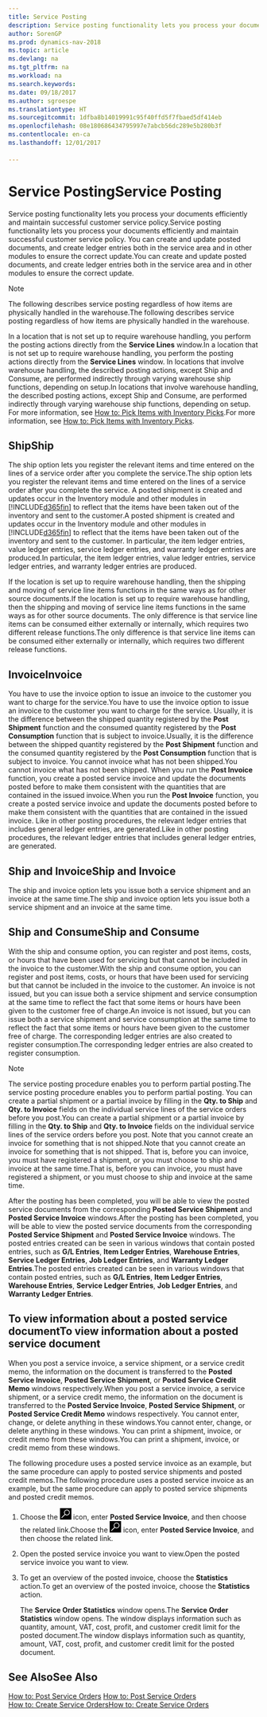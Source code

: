```yaml
---
title: Service Posting
description: Service posting functionality lets you process your documents efficiently and maintain successful customer service policy. You can create and update posted documents, and create ledger entries both in the service area and in other modules to ensure the correct update.
author: SorenGP
ms.prod: dynamics-nav-2018
ms.topic: article
ms.devlang: na
ms.tgt_pltfrm: na
ms.workload: na
ms.search.keywords: 
ms.date: 09/18/2017
ms.author: sgroespe
ms.translationtype: HT
ms.sourcegitcommit: 1dfba8b14019991c95f40ffd5f7fbaed5df414eb
ms.openlocfilehash: 08e180686434795997e7abcb56dc289e5b280b3f
ms.contentlocale: en-ca
ms.lasthandoff: 12/01/2017

---
```

# <a name="service-posting"></a><span data-ttu-id="4ef31-104">Service Posting</span><span class="sxs-lookup"><span data-stu-id="4ef31-104">Service Posting</span></span>
<span data-ttu-id="4ef31-105">Service posting functionality lets you process your documents efficiently and maintain successful customer service policy.</span><span class="sxs-lookup"><span data-stu-id="4ef31-105">Service posting functionality lets you process your documents efficiently and maintain successful customer service policy.</span></span> <span data-ttu-id="4ef31-106">You can create and update posted documents, and create ledger entries both in the service area and in other modules to ensure the correct update.</span><span class="sxs-lookup"><span data-stu-id="4ef31-106">You can create and update posted documents, and create ledger entries both in the service area and in other modules to ensure the correct update.</span></span>  

> [!NOTE]  
>  <span data-ttu-id="4ef31-107">The following describes service posting regardless of how items are physically handled in the warehouse.</span><span class="sxs-lookup"><span data-stu-id="4ef31-107">The following describes service posting regardless of how items are physically handled in the warehouse.</span></span>  
>   
>  <span data-ttu-id="4ef31-108">In a location that is not set up to require warehouse handling, you perform the posting actions directly from the **Service Lines** window.</span><span class="sxs-lookup"><span data-stu-id="4ef31-108">In a location that is not set up to require warehouse handling, you perform the posting actions directly from the **Service Lines** window.</span></span> <span data-ttu-id="4ef31-109">In locations that involve warehouse handling, the described posting actions, except Ship and Consume, are performed indirectly through varying warehouse ship functions, depending on setup.</span><span class="sxs-lookup"><span data-stu-id="4ef31-109">In locations that involve warehouse handling, the described posting actions, except Ship and Consume, are performed indirectly through varying warehouse ship functions, depending on setup.</span></span> <span data-ttu-id="4ef31-110">For more information, see [How to: Pick Items with Inventory Picks](warehouse-how-to-pick-items-with-inventory-picks.md).</span><span class="sxs-lookup"><span data-stu-id="4ef31-110">For more information, see [How to: Pick Items with Inventory Picks](warehouse-how-to-pick-items-with-inventory-picks.md).</span></span>  

## <a name="ship"></a><span data-ttu-id="4ef31-111">Ship</span><span class="sxs-lookup"><span data-stu-id="4ef31-111">Ship</span></span>  
<span data-ttu-id="4ef31-112">The ship option lets you register the relevant items and time entered on the lines of a service order after you complete the service.</span><span class="sxs-lookup"><span data-stu-id="4ef31-112">The ship option lets you register the relevant items and time entered on the lines of a service order after you complete the service.</span></span> <span data-ttu-id="4ef31-113">A posted shipment is created and updates occur in the Inventory module and other modules in [!INCLUDE[d365fin](includes/d365fin_md.md)] to reflect that the items have been taken out of the inventory and sent to the customer.</span><span class="sxs-lookup"><span data-stu-id="4ef31-113">A posted shipment is created and updates occur in the Inventory module and other modules in [!INCLUDE[d365fin](includes/d365fin_md.md)] to reflect that the items have been taken out of the inventory and sent to the customer.</span></span> <span data-ttu-id="4ef31-114">In particular, the item ledger entries, value ledger entries, service ledger entries, and warranty ledger entries are produced.</span><span class="sxs-lookup"><span data-stu-id="4ef31-114">In particular, the item ledger entries, value ledger entries, service ledger entries, and warranty ledger entries are produced.</span></span>  

<span data-ttu-id="4ef31-115">If the location is set up to require warehouse handling, then the shipping and moving of service line items functions in the same ways as for other source documents.</span><span class="sxs-lookup"><span data-stu-id="4ef31-115">If the location is set up to require warehouse handling, then the shipping and moving of service line items functions in the same ways as for other source documents.</span></span> <span data-ttu-id="4ef31-116">The only difference is that service line items can be consumed either externally or internally, which requires two different release functions.</span><span class="sxs-lookup"><span data-stu-id="4ef31-116">The only difference is that service line items can be consumed either externally or internally, which requires two different release functions.</span></span>

## <a name="invoice"></a><span data-ttu-id="4ef31-117">Invoice</span><span class="sxs-lookup"><span data-stu-id="4ef31-117">Invoice</span></span>  
<span data-ttu-id="4ef31-118">You have to use the invoice option to issue an invoice to the customer you want to charge for the service.</span><span class="sxs-lookup"><span data-stu-id="4ef31-118">You have to use the invoice option to issue an invoice to the customer you want to charge for the service.</span></span> <span data-ttu-id="4ef31-119">Usually, it is the difference between the shipped quantity registered by the **Post Shipment** function and the consumed quantity registered by the **Post Consumption** function that is subject to invoice.</span><span class="sxs-lookup"><span data-stu-id="4ef31-119">Usually, it is the difference between the shipped quantity registered by the **Post Shipment** function and the consumed quantity registered by the **Post Consumption** function that is subject to invoice.</span></span> <span data-ttu-id="4ef31-120">You cannot invoice what has not been shipped.</span><span class="sxs-lookup"><span data-stu-id="4ef31-120">You cannot invoice what has not been shipped.</span></span> <span data-ttu-id="4ef31-121">When you run the **Post Invoice** function, you create a posted service invoice and update the documents posted before to make them consistent with the quantities that are contained in the issued invoice.</span><span class="sxs-lookup"><span data-stu-id="4ef31-121">When you run the **Post Invoice** function, you create a posted service invoice and update the documents posted before to make them consistent with the quantities that are contained in the issued invoice.</span></span> <span data-ttu-id="4ef31-122">Like in other posting procedures, the relevant ledger entries that includes general ledger entries, are generated.</span><span class="sxs-lookup"><span data-stu-id="4ef31-122">Like in other posting procedures, the relevant ledger entries that includes general ledger entries, are generated.</span></span>  

## <a name="ship-and-invoice"></a><span data-ttu-id="4ef31-123">Ship and Invoice</span><span class="sxs-lookup"><span data-stu-id="4ef31-123">Ship and Invoice</span></span>  
<span data-ttu-id="4ef31-124">The ship and invoice option lets you issue both a service shipment and an invoice at the same time.</span><span class="sxs-lookup"><span data-stu-id="4ef31-124">The ship and invoice option lets you issue both a service shipment and an invoice at the same time.</span></span>  

## <a name="ship-and-consume"></a><span data-ttu-id="4ef31-125">Ship and Consume</span><span class="sxs-lookup"><span data-stu-id="4ef31-125">Ship and Consume</span></span>  
<span data-ttu-id="4ef31-126">With the ship and consume option, you can register and post items, costs, or hours that have been used for servicing but that cannot be included in the invoice to the customer.</span><span class="sxs-lookup"><span data-stu-id="4ef31-126">With the ship and consume option, you can register and post items, costs, or hours that have been used for servicing but that cannot be included in the invoice to the customer.</span></span> <span data-ttu-id="4ef31-127">An invoice is not issued, but you can issue both a service shipment and service consumption at the same time to reflect the fact that some items or hours have been given to the customer free of charge.</span><span class="sxs-lookup"><span data-stu-id="4ef31-127">An invoice is not issued, but you can issue both a service shipment and service consumption at the same time to reflect the fact that some items or hours have been given to the customer free of charge.</span></span> <span data-ttu-id="4ef31-128">The corresponding ledger entries are also created to register consumption.</span><span class="sxs-lookup"><span data-stu-id="4ef31-128">The corresponding ledger entries are also created to register consumption.</span></span>  

> [!NOTE]  
>  <span data-ttu-id="4ef31-129">The service posting procedure enables you to perform partial posting.</span><span class="sxs-lookup"><span data-stu-id="4ef31-129">The service posting procedure enables you to perform partial posting.</span></span> <span data-ttu-id="4ef31-130">You can create a partial shipment or a partial invoice by filling in the **Qty. to Ship** and **Qty. to Invoice** fields on the individual service lines of the service orders before you post.</span><span class="sxs-lookup"><span data-stu-id="4ef31-130">You can create a partial shipment or a partial invoice by filling in the **Qty. to Ship** and **Qty. to Invoice** fields on the individual service lines of the service orders before you post.</span></span> <span data-ttu-id="4ef31-131">Note that you cannot create an invoice for something that is not shipped.</span><span class="sxs-lookup"><span data-stu-id="4ef31-131">Note that you cannot create an invoice for something that is not shipped.</span></span> <span data-ttu-id="4ef31-132">That is, before you can invoice, you must have registered a shipment, or you must choose to ship and invoice at the same time.</span><span class="sxs-lookup"><span data-stu-id="4ef31-132">That is, before you can invoice, you must have registered a shipment, or you must choose to ship and invoice at the same time.</span></span>  

<span data-ttu-id="4ef31-133">After the posting has been completed, you will be able to view the posted service documents from the corresponding **Posted Service Shipment** and **Posted Service Invoice** windows.</span><span class="sxs-lookup"><span data-stu-id="4ef31-133">After the posting has been completed, you will be able to view the posted service documents from the corresponding **Posted Service Shipment** and **Posted Service Invoice** windows.</span></span> <span data-ttu-id="4ef31-134">The posted entries created can be seen in various windows that contain posted entries, such as **G/L Entries**, **Item Ledger Entries**, **Warehouse Entries**, **Service Ledger Entries**, **Job Ledger Entries**, and **Warranty Ledger Entries**.</span><span class="sxs-lookup"><span data-stu-id="4ef31-134">The posted entries created can be seen in various windows that contain posted entries, such as **G/L Entries**, **Item Ledger Entries**, **Warehouse Entries**, **Service Ledger Entries**, **Job Ledger Entries**, and **Warranty Ledger Entries**.</span></span>  

## <a name="to-view-information-about-a-posted-service-document"></a><span data-ttu-id="4ef31-135">To view information about a posted service document</span><span class="sxs-lookup"><span data-stu-id="4ef31-135">To view information about a posted service document</span></span>  
<span data-ttu-id="4ef31-136">When you post a service invoice, a service shipment, or a service credit memo, the information on the document is transferred to the **Posted Service Invoice**, **Posted Service Shipment**, or **Posted Service Credit Memo** windows respectively.</span><span class="sxs-lookup"><span data-stu-id="4ef31-136">When you post a service invoice, a service shipment, or a service credit memo, the information on the document is transferred to the **Posted Service Invoice**, **Posted Service Shipment**, or **Posted Service Credit Memo** windows respectively.</span></span> <span data-ttu-id="4ef31-137">You cannot enter, change, or delete anything in these windows.</span><span class="sxs-lookup"><span data-stu-id="4ef31-137">You cannot enter, change, or delete anything in these windows.</span></span> <span data-ttu-id="4ef31-138">You can print a shipment, invoice, or credit memo from these windows.</span><span class="sxs-lookup"><span data-stu-id="4ef31-138">You can print a shipment, invoice, or credit memo from these windows.</span></span>  

<span data-ttu-id="4ef31-139">The following procedure uses a posted service invoice as an example, but the same procedure can apply to posted service shipments and posted credit memos.</span><span class="sxs-lookup"><span data-stu-id="4ef31-139">The following procedure uses a posted service invoice as an example, but the same procedure can apply to posted service shipments and posted credit memos.</span></span>  

1. <span data-ttu-id="4ef31-140">Choose the ![Search for Page or Report](media/ui-search/search_small.png "Search for Page or Report icon") icon, enter **Posted Service Invoice**, and then choose the related link.</span><span class="sxs-lookup"><span data-stu-id="4ef31-140">Choose the ![Search for Page or Report](media/ui-search/search_small.png "Search for Page or Report icon") icon, enter **Posted Service Invoice**, and then choose the related link.</span></span>  
2. <span data-ttu-id="4ef31-141">Open the posted service invoice you want to view.</span><span class="sxs-lookup"><span data-stu-id="4ef31-141">Open the posted service invoice you want to view.</span></span>  
3. <span data-ttu-id="4ef31-142">To get an overview of the posted invoice, choose the **Statistics** action.</span><span class="sxs-lookup"><span data-stu-id="4ef31-142">To get an overview of the posted invoice, choose the **Statistics** action.</span></span>  

    <span data-ttu-id="4ef31-143">The **Service Order Statistics** window opens.</span><span class="sxs-lookup"><span data-stu-id="4ef31-143">The **Service Order Statistics** window opens.</span></span> <span data-ttu-id="4ef31-144">The window displays information such as quantity, amount, VAT, cost, profit, and customer credit limit for the posted document.</span><span class="sxs-lookup"><span data-stu-id="4ef31-144">The window displays information such as quantity, amount, VAT, cost, profit, and customer credit limit for the posted document.</span></span>

## <a name="see-also"></a><span data-ttu-id="4ef31-145">See Also</span><span class="sxs-lookup"><span data-stu-id="4ef31-145">See Also</span></span>  
<span data-ttu-id="4ef31-146">[How to: Post Service Orders](service-how-to-post-service-orders.md) </span><span class="sxs-lookup"><span data-stu-id="4ef31-146">[How to: Post Service Orders](service-how-to-post-service-orders.md) </span></span>  
[<span data-ttu-id="4ef31-147">How to: Create Service Orders</span><span class="sxs-lookup"><span data-stu-id="4ef31-147">How to: Create Service Orders</span></span>](service-how-to-create-service-orders.md)

